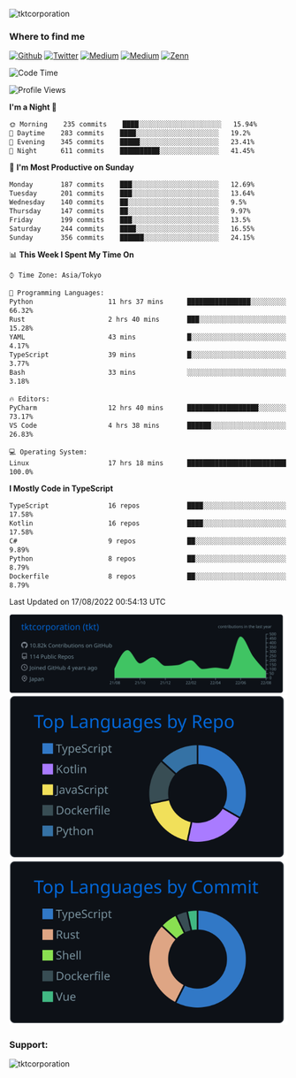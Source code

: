 <p align="left"> <img src="https://komarev.com/ghpvc/?username=tktcorporation&label=Profile%20views&color=0e75b6&style=flat" alt="tktcorporation" /> </p>

<h3>Where to find me</h3>
<p>
<a href="https://github.com/tktcorporation" target="_blank"><img alt="Github" src="https://img.shields.io/badge/GitHub-%2312100E.svg?&style=for-the-badge&logo=Github&logoColor=white" /></a>
<a href="https://twitter.com/tktcorporation" target="_blank"><img alt="Twitter" src="https://img.shields.io/badge/twitter-%231DA1F2.svg?&style=for-the-badge&logo=twitter&logoColor=white" /></a>
<a href="https://www.linkedin.com/in/tktcorporation" target="_blank"><img alt="Medium" src="https://img.shields.io/badge/linkdin-0a66c2.svg?&style=for-the-badge&logo=linkedin&logoColor=white" /></a>
<a href="https://qiita.com/tktcorporation" target="_blank"><img alt="Medium" src="https://img.shields.io/badge/qiita-55C500.svg?&style=for-the-badge&logo=qiita&logoColor=white" /></a>
<a href="https://zenn.dev/tktcorporation" target="_blank"><img alt="Zenn" src="https://img.shields.io/badge/Zenn-3EA8FF.svg?&style=for-the-badge&logo=Zenn&logoColor=white" /></a>
</p>
  
<!--START_SECTION:waka-->
![Code Time](http://img.shields.io/badge/Code%20Time-495%20hrs%2032%20mins-blue)

![Profile Views](http://img.shields.io/badge/Profile%20Views-2-blue)

**I'm a Night 🦉** 

```text
🌞 Morning    235 commits    ████░░░░░░░░░░░░░░░░░░░░░   15.94% 
🌆 Daytime    283 commits    ████░░░░░░░░░░░░░░░░░░░░░   19.2% 
🌃 Evening    345 commits    █████░░░░░░░░░░░░░░░░░░░░   23.41% 
🌙 Night      611 commits    ██████████░░░░░░░░░░░░░░░   41.45%

```
📅 **I'm Most Productive on Sunday** 

```text
Monday       187 commits    ███░░░░░░░░░░░░░░░░░░░░░░   12.69% 
Tuesday      201 commits    ███░░░░░░░░░░░░░░░░░░░░░░   13.64% 
Wednesday    140 commits    ██░░░░░░░░░░░░░░░░░░░░░░░   9.5% 
Thursday     147 commits    ██░░░░░░░░░░░░░░░░░░░░░░░   9.97% 
Friday       199 commits    ███░░░░░░░░░░░░░░░░░░░░░░   13.5% 
Saturday     244 commits    ████░░░░░░░░░░░░░░░░░░░░░   16.55% 
Sunday       356 commits    ██████░░░░░░░░░░░░░░░░░░░   24.15%

```


📊 **This Week I Spent My Time On** 

```text
⌚︎ Time Zone: Asia/Tokyo

💬 Programming Languages: 
Python                   11 hrs 37 mins      ████████████████░░░░░░░░░   66.32% 
Rust                     2 hrs 40 mins       ███░░░░░░░░░░░░░░░░░░░░░░   15.28% 
YAML                     43 mins             █░░░░░░░░░░░░░░░░░░░░░░░░   4.17% 
TypeScript               39 mins             █░░░░░░░░░░░░░░░░░░░░░░░░   3.77% 
Bash                     33 mins             ░░░░░░░░░░░░░░░░░░░░░░░░░   3.18%

🔥 Editors: 
PyCharm                  12 hrs 40 mins      ██████████████████░░░░░░░   73.17% 
VS Code                  4 hrs 38 mins       ██████░░░░░░░░░░░░░░░░░░░   26.83%

💻 Operating System: 
Linux                    17 hrs 18 mins      █████████████████████████   100.0%

```

**I Mostly Code in TypeScript** 

```text
TypeScript               16 repos            ████░░░░░░░░░░░░░░░░░░░░░   17.58% 
Kotlin                   16 repos            ████░░░░░░░░░░░░░░░░░░░░░   17.58% 
C#                       9 repos             ██░░░░░░░░░░░░░░░░░░░░░░░   9.89% 
Python                   8 repos             ██░░░░░░░░░░░░░░░░░░░░░░░   8.79% 
Dockerfile               8 repos             ██░░░░░░░░░░░░░░░░░░░░░░░   8.79%

```



 Last Updated on 17/08/2022 00:54:13 UTC
<!--END_SECTION:waka-->

[![](https://raw.githubusercontent.com/tktcorporation/tktcorporation/master/profile-summary-card-output/github_dark/0-profile-details.svg)](https://github.com/vn7n24fzkq/github-profile-summary-cards)
[![](https://raw.githubusercontent.com/tktcorporation/tktcorporation/master/profile-summary-card-output/github_dark/1-repos-per-language.svg)](https://github.com/vn7n24fzkq/github-profile-summary-cards) [![](https://raw.githubusercontent.com/tktcorporation/tktcorporation/master/profile-summary-card-output/github_dark/2-most-commit-language.svg)](https://github.com/vn7n24fzkq/github-profile-summary-cards)

<h3 align="left">Support:</h3>
<p><a href="https://www.buymeacoffee.com/tktcorporation"> <img align="left" src="https://cdn.buymeacoffee.com/buttons/v2/default-yellow.png" height="50" width="210" alt="tktcorporation" /></a></p><br><br>
